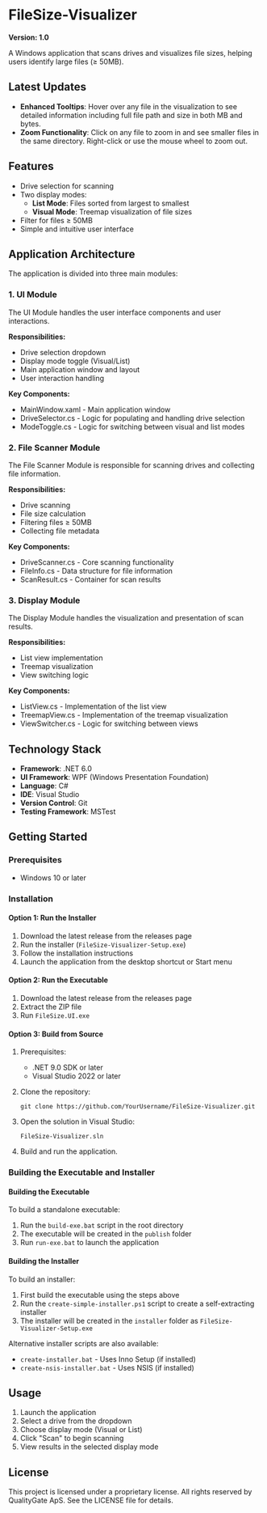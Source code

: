# FileSize-Visualizer

**Version: 1.0**

A Windows application that scans drives and visualizes file sizes, helping users identify large files (≥ 50MB).

## Latest Updates

- **Enhanced Tooltips**: Hover over any file in the visualization to see detailed information including full file path and size in both MB and bytes.
- **Zoom Functionality**: Click on any file to zoom in and see smaller files in the same directory. Right-click or use the mouse wheel to zoom out.

## Features

- Drive selection for scanning
- Two display modes:
  - **List Mode**: Files sorted from largest to smallest
  - **Visual Mode**: Treemap visualization of file sizes
- Filter for files ≥ 50MB
- Simple and intuitive user interface

## Application Architecture

The application is divided into three main modules:

### 1. UI Module

The UI Module handles the user interface components and user interactions.

**Responsibilities:**
- Drive selection dropdown
- Display mode toggle (Visual/List)
- Main application window and layout
- User interaction handling

**Key Components:**
- MainWindow.xaml - Main application window
- DriveSelector.cs - Logic for populating and handling drive selection
- ModeToggle.cs - Logic for switching between visual and list modes

### 2. File Scanner Module

The File Scanner Module is responsible for scanning drives and collecting file information.

**Responsibilities:**
- Drive scanning
- File size calculation
- Filtering files ≥ 50MB
- Collecting file metadata

**Key Components:**
- DriveScanner.cs - Core scanning functionality
- FileInfo.cs - Data structure for file information
- ScanResult.cs - Container for scan results

### 3. Display Module

The Display Module handles the visualization and presentation of scan results.

**Responsibilities:**
- List view implementation
- Treemap visualization
- View switching logic

**Key Components:**
- ListView.cs - Implementation of the list view
- TreemapView.cs - Implementation of the treemap visualization
- ViewSwitcher.cs - Logic for switching between views

## Technology Stack

- **Framework**: .NET 6.0
- **UI Framework**: WPF (Windows Presentation Foundation)
- **Language**: C#
- **IDE**: Visual Studio
- **Version Control**: Git
- **Testing Framework**: MSTest

## Getting Started

### Prerequisites

- Windows 10 or later

### Installation

#### Option 1: Run the Installer

1. Download the latest release from the releases page
2. Run the installer (`FileSize-Visualizer-Setup.exe`)
3. Follow the installation instructions
4. Launch the application from the desktop shortcut or Start menu

#### Option 2: Run the Executable

1. Download the latest release from the releases page
2. Extract the ZIP file
3. Run `FileSize.UI.exe`

#### Option 3: Build from Source

1. Prerequisites:
   - .NET 9.0 SDK or later
   - Visual Studio 2022 or later

2. Clone the repository:
   ```
   git clone https://github.com/YourUsername/FileSize-Visualizer.git
   ```

3. Open the solution in Visual Studio:
   ```
   FileSize-Visualizer.sln
   ```

4. Build and run the application.

### Building the Executable and Installer

#### Building the Executable

To build a standalone executable:

1. Run the `build-exe.bat` script in the root directory
2. The executable will be created in the `publish` folder
3. Run `run-exe.bat` to launch the application

#### Building the Installer

To build an installer:

1. First build the executable using the steps above
2. Run the `create-simple-installer.ps1` script to create a self-extracting installer
3. The installer will be created in the `installer` folder as `FileSize-Visualizer-Setup.exe`

Alternative installer scripts are also available:
- `create-installer.bat` - Uses Inno Setup (if installed)
- `create-nsis-installer.bat` - Uses NSIS (if installed)

## Usage

1. Launch the application
2. Select a drive from the dropdown
3. Choose display mode (Visual or List)
4. Click "Scan" to begin scanning
5. View results in the selected display mode

## License

This project is licensed under a proprietary license. All rights reserved by QualityGate ApS. See the LICENSE file for details.

